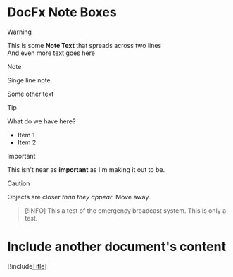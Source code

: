 # DocFx Note Boxes

> [!WARNING]
> This is some **Note Text**
> that spreads across two lines  
> And even more text goes here

> [!NOTE]
> Singe line note.

Some other text

> [!TIP]
> What do we have here?
> * Item 1
> * Item 2

> [!IMPORTANT]
> This isn't near as **important** as I'm making
> it out to be.


> [!CAUTION]
> Objects are closer *than they appear*. Move away.

> [!INFO]
> This a test of the emergency broadcast system. This is only a test.

# Include another document's content 

[!include[Title](Tables.md)]